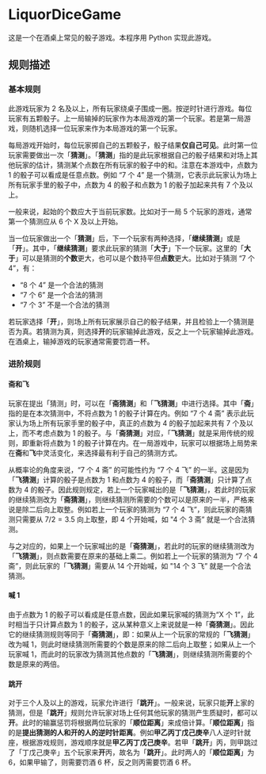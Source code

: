 # LiquorDiceGame
这是一个在酒桌上常见的骰子游戏。本程序用 Python 实现此游戏。

## 规则描述

### 基本规则

此游戏玩家为 2 名及以上，所有玩家绕桌子围成一圈。按逆时针进行游戏。每位玩家有五颗骰子。上一局输掉的玩家作为本局游戏的第一个玩家。若是第一局游戏，则随机选择一位玩家来作为本局游戏的第一个玩家。

每局游戏开始时，每位玩家掷自己的五颗骰子，骰子结果**仅自己可见**。此时第一位玩家需要做出一次「**猜测**」。「**猜测**」指的是此玩家根据自己的骰子结果和对场上其他玩家的估计，猜测某个点数在所有玩家的骰子中的和。注意在本游戏中，点数为 1 的骰子可以看成是任意点数。例如 “7 个 4” 是一个猜测，它表示此玩家认为场上所有玩家手里的骰子中，点数为 4 的骰子和点数为 1 的骰子加起来共有 7 个及以上。

一般来说，起始的个数应大于当前玩家数。比如对于一局 5 个玩家的游戏，通常第一个猜测应从 6 个 X 及以上开始。

当一位玩家做出一个「**猜测**」后，下一个玩家有两种选择，「**继续猜测**」或是「**开**」。其中，「**继续猜测**」要求此玩家的猜测「**大于**」下一个玩家。这里的「**大于**」可以是猜测的**个数**更大，也可以是个数持平但**点数**更大。比如对于猜测 “7 个 4”，有：

- “8 个 4” 是一个合法的猜测
- “7 个 6” 是一个合法的猜测
- “7 个 3” 不是一个合法的猜测

若玩家选择「**开**」，则场上所有玩家展示自己的骰子结果，并且检验上一个猜测是否为真。若猜测为真，则选择**开**的玩家输掉此游戏，反之上一个玩家输掉此游戏。在酒桌上，输掉游戏的玩家通常需要罚酒一杯。

### 进阶规则

#### 斋和飞

玩家在提出「猜测」时，可以在「**斋猜测**」和「**飞猜测**」中进行选择。其中「**斋**」指的是在本次猜测中，不将点数为 1 的骰子计算在内。例如 “7 个 4 斋” 表示此玩家认为场上所有玩家手里的骰子中，真正的点数为 4 的骰子加起来共有 7 个及以上，而不考虑点数为 1 的骰子。与「**斋猜测**」对应，「**飞猜测**」就是采用传统的规则，即重新将点数为 1 的骰子计算在内。在一局游戏中，玩家可以根据场上局势来在**斋**和**飞**中灵活变化，来选择最有利于自己的猜测方式。

从概率论的角度来说，“7 个 4 斋” 的可能性约为 “7 个 4 飞” 的一半。这是因为「**飞猜测**」计算的骰子是点数为 1 和点数为 4 的骰子，而「**斋猜测**」只计算了点数为 4 的骰子。因此规则规定，若上一个玩家喊出的是「**飞猜测**」，若此时的玩家的继续猜测改为「**斋猜测**」，则继续猜测所需要的个数可以是原来的一半，严格来说是除二后向上取整。例如若上一个玩家的猜测为 “7 个 4 飞”，则此玩家的斋猜测只需要从 $7/2=3.5$ 向上取整，即 4 个开始喊，如 "4 个 3 斋” 就是一个合法猜测。

与之对应的，如果上一个玩家喊出的是「**斋猜测**」，若此时的玩家的继续猜测改为「**飞猜测**」，则点数需要在原来的基础上乘二。例如若上一个玩家的猜测为 “7 个 4 斋”，则此玩家的「**飞猜测**」需要从 14 个开始喊，如 "14 个 3 飞” 就是一个合法猜测。

#### 喊 1

由于点数为 1 的骰子可以看成是任意点数，因此如果玩家喊的猜测为“X 个 1”，此时相当于只计算点数为 1 的骰子，这从某种意义上来说就是一种「**斋猜测**」。因此它的继续猜测规则等同于「**斋猜测**」，即：如果从上一个玩家的常规的「**飞猜测**」改为喊 1，则此时继续猜测所需要的个数是原来的除二后向上取整；如果从上一个玩家喊 1，而此时的玩家改为猜测其他点数的「**飞猜测**」，则继续猜测所需要的个数是原来的两倍。

#### 跳开

对于三个人及以上的游戏，玩家允许进行「**跳开**」。一般来说，玩家只能**开**上家的猜测，但是「**跳开**」规则允许玩家对场上任何其他玩家的猜测产生质疑时，都可以**开**。此时的输赢惩罚将根据两位玩家的「**顺位距离**」来成倍计算。「**顺位距离**」指的是**提出猜测的人和开的人的逆时针距离**。例如**甲乙丙丁戊己庚辛**八人逆时针就座，根据游戏规则，游戏顺序就是**甲乙丙丁戊己庚辛**。若甲「**跳开**」丙，则甲跳过了「丁戊己庚辛」五个玩家来**开**丙，故名为「**跳开**」。此时两人的「**顺位距离**」为 6，如果甲输了，则需要罚酒 6 杯，反之则丙需要罚酒 6 杯。

